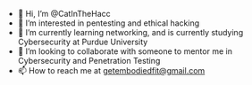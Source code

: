 - 👋 Hi, I’m @CatInTheHacc
- 👀 I’m interested in pentesting and ethical hacking
- 🌱 I’m currently learning networking, and is currently studying Cybersecurity at Purdue University
- 💞️ I’m looking to collaborate with someone to mentor me in Cybersecurity and Penetration Testing
- 📫 How to reach me at getembodiedfit@gmail.com

<!---
CatInTheHacc/CatInTheHacc is a ✨ special ✨ repository because its `README.md` (this file) appears on your GitHub profile.
You can click the Preview link to take a look at your changes.
--->
